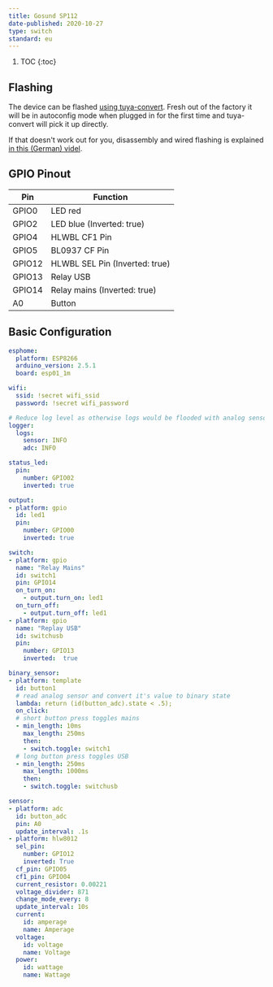 ```yaml
---
title: Gosund SP112
date-published: 2020-10-27
type: switch
standard: eu
---
```


1. TOC
{:toc}

## Flashing

The device can be flashed [using tuya-convert](#tuya-convert). Fresh out of the factory it will be in autoconfig mode when plugged in for the first time and tuya-convert will pick it up directly.

If that doesn't work out for you, disassembly and wired flashing is explained [in this (German) videl](https://www.youtube.com/watch?v=hfYFB1UENTQ).

## GPIO Pinout

| Pin     | Function                           |
|---------|------------------------------------|
| GPIO0   | LED red                            |
| GPIO2   | LED blue (Inverted: true)          |
| GPIO4   | HLWBL CF1 Pin                      |
| GPIO5   | BL0937 CF Pin                      |
| GPIO12  | HLWBL SEL Pin (Inverted: true)     |
| GPIO13  | Relay USB                          |
| GPIO14  | Relay mains (Inverted: true)       |
| A0      | Button                             |

## Basic Configuration

```yaml
esphome:
  platform: ESP8266
  arduino_version: 2.5.1
  board: esp01_1m

wifi:
  ssid: !secret wifi_ssid
  password: !secret wifi_password

# Reduce log level as otherwise logs would be flooded with analog sensor readings
logger:
  logs:
    sensor: INFO
    adc: INFO

status_led:
  pin:
    number: GPIO02
    inverted: true

output:
- platform: gpio
  id: led1
  pin:
    number: GPIO00
    inverted: true

switch:
- platform: gpio
  name: "Relay Mains"
  id: switch1
  pin: GPIO14
  on_turn_on:
    - output.turn_on: led1
  on_turn_off:
    - output.turn_off: led1
- platform: gpio
  name: "Replay USB"
  id: switchusb
  pin:
    number: GPIO13
    inverted:  true

binary_sensor:
- platform: template
  id: button1
  # read analog sensor and convert it's value to binary state
  lambda: return (id(button_adc).state < .5);
  on_click:
  # short button press toggles mains
  - min_length: 10ms
    max_length: 250ms
    then:
    - switch.toggle: switch1
  # long button press toggles USB
  - min_length: 250ms
    max_length: 1000ms
    then:
    - switch.toggle: switchusb

sensor:
- platform: adc
  id: button_adc
  pin: A0
  update_interval: .1s
- platform: hlw8012
  sel_pin:
    number: GPIO12
    inverted: True
  cf_pin: GPIO05
  cf1_pin: GPIO04
  current_resistor: 0.00221
  voltage_divider: 871
  change_mode_every: 8
  update_interval: 10s
  current:
    id: amperage
    name: Amperage
  voltage:
    id: voltage
    name: Voltage
  power:
    id: wattage
    name: Wattage
```
